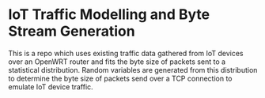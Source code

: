# IoT Traffic Modelling and Byte Stream Generation

This is a repo which uses existing traffic data gathered from IoT devices over an OpenWRT router and fits the byte size of packets sent to a statistical distribution. Random variables are generated from this distribution to determine the byte size of packets send over a TCP connection to emulate IoT device traffic. 
